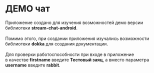 # ДЕМО чат
Приложение создано для изучения возможностей демо версии библиотеки <b>stream-chat-android</b>.<br><br>
Помимо этого, при создании приложения изучались возможности библиотеки <b>dokka</b> для создания документации.<br><br>
Для проверки работоспособности при входе в приложение <br>в качестве <b>firstname</b> введите <b>Тестовый заяц</b>, 
а вместо параметра <b>username</b> введите <b>rabbit</b>.